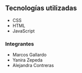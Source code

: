## Tecnologías utilizadas
- CSS
- HTML
- JavaScript

### Integrantes
- Marcos Gallardo
- Yanira Zepeda
- Alejandra Contreras
